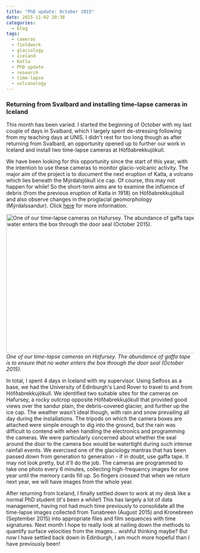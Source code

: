 ```yaml
---
title: "PhD update: October 2015"
date: 2015-11-02 20:38
categories:
  - blog
tags: 
  - cameras
  - fieldwork
  - glaciology
  - iceland
  - Katla
  - PhD update
  - research
  - time-lapse
  - volcanology
---
```

<h3>Returning from Svalbard and installing time-lapse cameras in Iceland</h3>

This month has been varied. I started the beginning of October with my last couple of days in Svalbard, which I largely spent de-stressing following from my teaching days at UNIS. I didn't rest for too long though as after returning from Svalbard, an opportunity opened up to further our work in Iceland and install two time-lapse cameras at Höfðabrekkujökull.

We have been looking for this opportunity since the start of this year, with the intention to use these cameras to monitor glacio-volcanic activity. The major aim of the project is to document the next eruption of Katla, a volcano which lies beneath the Mýrdalsjökull ice cap. Of course, this may not happen for while! So the short-term aims are to examine the influence of debris (from the previous eruption of Katla in 1918) on Höfðabrekkujökull and also observe changes in the proglacial geomorphology (Mýrdalssandur). Click <a href="http://pennyhow.wordpress.com/research/other-projects/">here</a> for more information.

<img class="size-large wp-image-768" src="https://pennyhow.files.wordpress.com/2015/10/dsc00282-e1445786143815.jpg?w=660" alt="One of our time-lapse cameras on Hafursey. The abundance of gaffa tape is to ensure that no water enters the box through the door seal (October 2015)." width="660" height="375" align="aligncenter" /> *One of our time-lapse cameras on Hafursey. The abundance of gaffa tape is to ensure that no water enters the box through the door seal (October 2015).*

In total, I spent 4 days in Iceland with my supervisor. Using Selfoss as a base, we had the University of Edinburgh's Land Rover to travel to and from Höfðabrekkujökull. We identified two suitable sites for the cameras on Hafursey, a rocky outcrop opposite Höfðabrekkujökull that provided good views over the sandur plain, the debris-covered glacier, and further up the ice cap. The weather wasn't ideal though, with rain and snow prevailing all day during the installations. The tripods on which the camera boxes are attached were simple enough to dig into the ground, but the rain was difficult to contend with when handling the electronics and programming the cameras. We were particularly concerned about whether the seal around the door to the camera box would be watertight during such intense rainfall events. We exercised one of the glaciology mantras that has been passed down from generation to generation - if in doubt, use gaffa tape. It may not look pretty, but it'll do the job. The cameras are programmed to take one photo every 6 minutes, collecting high-frequency images for one year until the memory cards fill up. So fingers crossed that when we return next year, we will have images from the whole year.

After returning from Iceland, I finally settled down to work at my desk like a normal PhD student (it's been a while!) This has largely a lot of data management, having not had much time previously to consolidate all the time-lapse images collected from Tunabreen (August 2015) and Kronebreen (September 2015) into appropriate files and film sequences with time signatures. Next month I hope to really look at nailing down the methods to quantify surface velocities from the images... wishful thinking maybe? But now I have settled back down in Edinburgh, I am much more hopeful than I have previously been!
